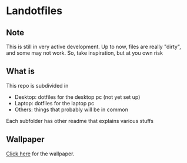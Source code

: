 # Landotfiles
## Note
This is still in very active development. Up to now, files are really "dirty", and some may not work. So, take inspiration, but at you own risk
## What is
This repo is subdivided in
- Desktop: dotfiles for the desktop pc (not yet set up)
- Laptop: dotfiles for the laptop pc
- Others: things that probably will be in common

Each subfolder has other readme that explains various stuffs
## Wallpaper
[Click here](https://www.wallpaperflare.com/digital-digital-art-artwork-illustration-abstract-neon-wallpaper-gjjgo) for the wallpaper.